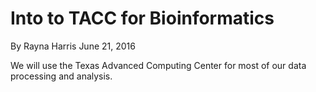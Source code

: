 # Into to TACC for Bioinformatics

By Rayna Harris 
June 21, 2016

We will use the Texas Advanced Computing Center for most of our data processing and analysis.



